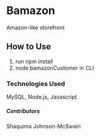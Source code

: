 # Bamazon
Amazon-like storefront

## How to Use
1. run npm install
2. node bamazonCustomer in CLI

### Technologies Used
MySQL, Node.js, Javascript

##### Contributors
Shaquima Johnson-McSwain

